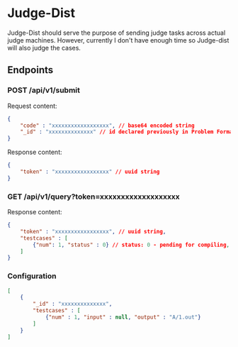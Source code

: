 # Judge-Dist

Judge-Dist should serve the purpose of sending judge tasks across actual judge machines. However,
currently I don't have enough time so Judge-dist will also judge the cases.

## Endpoints

### POST /api/v1/submit

Request content:

```json
{
    "code" : "xxxxxxxxxxxxxxxxxx", // base64 encoded string
    "_id" : "xxxxxxxxxxxxxx" // id declared previously in Problem Format
}
```

Response content:

```json
{
    "token" : "xxxxxxxxxxxxxxxxx" // uuid string
}
```

### GET /api/v1/query?token=xxxxxxxxxxxxxxxxxxx

Response content:

```json
{
    "token" : "xxxxxxxxxxxxxxxxx", // uuid string,
    "testcases" : [
        {"num": 1, "status" : 0} // status: 0 - pending for compiling, 1 - accepted, 2 - compile error, 3 - compile timed out, 4 - runtime error, 5 - time limit exceeded, 6 - memory limit exceeded, 7 - output limit exceeded, 8 - wrong answer, 9 - other errors, 10 - compiling, 11 - running, 12 - pending for running
    ]
}
```

### Configuration

```json
[
    {
        "_id" : "xxxxxxxxxxxxxx",
        "testcases" : [
            {"num" : 1, "input" : null, "output" : "A/1.out"}
        ]
    }
]
```